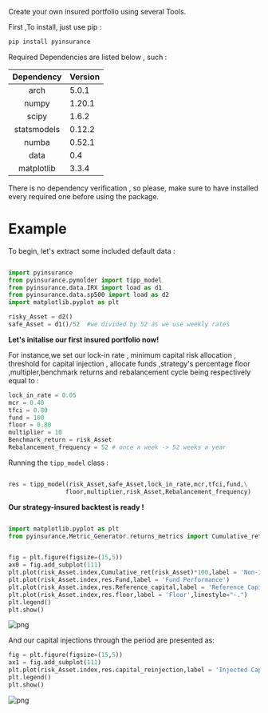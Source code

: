 Create your own insured portfolio using several Tools.

First ,To install, just use pip :

```python
pip install pyinsurance
```

Required Dependencies are listed below , such :

| Dependency | Version |
| :---------: | ------- |
|    arch    | 5.0.1   |
|    numpy    | 1.20.1  |
|    scipy    | 1.6.2   |
| statsmodels | 0.12.2  |
|    numba    | 0.52.1  |
|    data    | 0.4     |
| matplotlib | 3.3.4   |

There is no dependency verification , so please, make sure to have installed every required one before using the package.

# **Example**

To begin, let's extract some included default data :

```python

import pyinsurance
from pyinsurance.pymolder import tipp_model
from pyinsurance.data.IRX import load as d1
from pyinsurance.data.sp500 import load as d2
import matplotlib.pyplot as plt 

risky_Asset = d2()
safe_Asset = d1()/52  #we divided by 52 as we use weekly rates

```

**Let's initalise our first insured portfolio now!**

For instance,we set our lock-in rate , minimum capital risk allocation , threshold for capital injection , allocate funds ,strategy's percentage floor ,multipler,benchmark returns and rebalancement cycle being respectively equal to :

```python
lock_in_rate = 0.05
mcr = 0.40
tfci = 0.80
fund = 100
floor = 0.80
multiplier = 10
Benchmark_return = risk_Asset
Rebalancement_frequency = 52 # once a week -> 52 weeks a year
```

Running the ``tipp_model`` class :

```python

res = tipp_model(risk_Asset,safe_Asset,lock_in_rate,mcr,tfci,fund,\
                floor,multiplier,risk_Asset,Rebalancement_frequency)

```

**Our strategy-insured backtest is ready !**

```python

import matplotlib.pyplot as plt 
from pyinsurance.Metric_Generator.returns_metrics import Cumulative_ret


fig = plt.figure(figsize=(15,5))
ax0 = fig.add_subplot(111)
plt.plot(risk_Asset.index,Cumulative_ret(risk_Asset)*100,label = 'Non-Insured Performance')
plt.plot(risk_Asset.index,res.Fund,label = 'Fund Performance')
plt.plot(risk_Asset.index,res.Reference_capital,label = 'Reference Capital',linestyle="--")
plt.plot(risk_Asset.index,res.floor,label = 'Floor',linestyle="-.")
plt.legend()
plt.show()
```

![png](pictures/output.png)

And our capital injections through the period are presented as:

```python
fig = plt.figure(figsize=(15,5))
ax1 = fig.add_subplot(111)
plt.plot(risk_Asset.index,res.capital_reinjection,label = 'Injected Capital')
plt.legend()
plt.show()
```

![png](pictures/output2.png)
